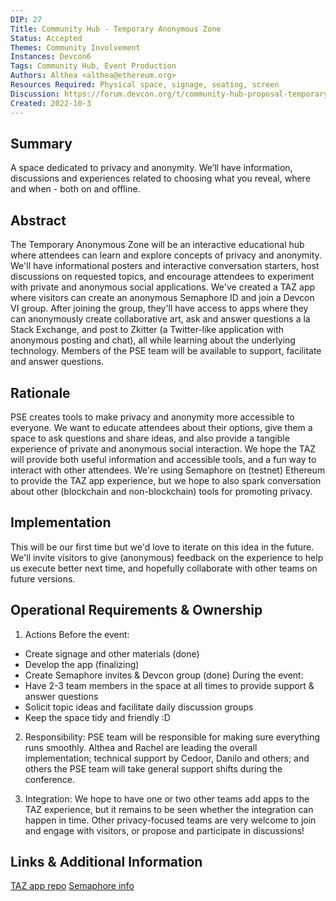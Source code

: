 ```yaml
---
DIP: 27
Title: Community Hub - Temporary Anonymous Zone
Status: Accepted
Themes: Community Involvement
Instances: Devcon6
Tags: Community Hub, Event Production
Authors: Althea <althea@ethereum.org>
Resources Required: Physical space, signage, seating, screen
Discussion: https://forum.devcon.org/t/community-hub-proposal-temporary-anonymous-zone/567
Created: 2022-10-3
---
```


## Summary
A space dedicated to privacy and anonymity. We’ll have information, discussions and experiences related to choosing what you reveal, 
where and when - both on and offline.

## Abstract
The Temporary Anonymous Zone will be an interactive educational hub where attendees can learn and explore concepts of privacy and anonymity. 
We'll have informational posters and interactive conversation starters, host discussions on requested topics, and encourage attendees to experiment 
with private and anonymous social applications. We've created a TAZ app where visitors can create an anonymous Semaphore ID and join a Devcon VI group. 
After joining the group, they'll have access to apps where they can anonymously create collaborative art, ask and answer questions a la Stack Exchange, 
and post to Zkitter (a Twitter-like application with anonymous posting and chat), all while learning about the underlying technology. Members of the PSE team will be available to support, facilitate and answer questions.

## Rationale
PSE creates tools to make privacy and anonymity more accessible to everyone. We want to educate attendees about their options, give them 
a space to ask questions and share ideas, and also provide a tangible experience of private and anonymous social interaction. We hope the TAZ will provide both useful information and accessible tools, and a fun way to interact with other attendees. We're using Semaphore on (testnet) Ethereum to provide the TAZ app experience, but we hope to also spark conversation about other (blockchain and non-blockchain) tools for promoting privacy. 

## Implementation
This will be our first time but we'd love to iterate on this idea in the future. We'll invite visitors to give (anonymous) feedback on the experience to help us execute better next time, and hopefully collaborate with other teams on future versions.

## Operational Requirements & Ownership
1. Actions
Before the event:
 - Create signage and other materials (done)
 - Develop the app (finalizing)
 - Create Semaphore invites & Devcon group (done)
During the event:
- Have 2-3 team members in the space at all times to provide support & answer questions
- Solicit topic ideas and facilitate daily discussion groups
- Keep the space tidy and friendly :D

2. Responsibility: PSE team will be responsible for making sure everything runs smoothly. Althea and Rachel are leading the overall implementation; 
technical support by Cedoor, Danilo and others; and others the PSE team will take general support shifts during the conference.

3. Integration: We hope to have one or two other teams add apps to the TAZ experience, but it remains to be seen whether the integration can happen in time. Other privacy-focused teams are very welcome to join and engage with visitors, or propose and participate in discussions!

## Links & Additional Information
[TAZ app repo](https://github.com/semaphore-protocol/taz-apps)
[Semaphore info](https://semaphore.appliedzkp.org/)

